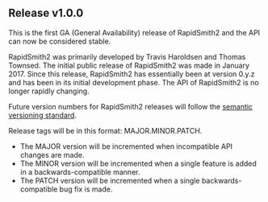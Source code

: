 ## Release v1.0.0

This is the first GA (General Availability) release of RapidSmith2 and the API can now be considered stable. 

RapidSmith2 was primarily developed by Travis Haroldsen and Thomas Townsed. The initial public release of RapidSmith2 was made in January 2017. Since this release, RapidSmith2 has essentially been at version 0.y.z and has been in its initial development phase. The API of RapidSmith2 is no longer rapidly changing.

Future version numbers for RapidSmith2 releases will follow the [semantic versioning standard](http://semver.org/).

Release tags will be in this format: MAJOR.MINOR.PATCH.
* The MAJOR version will be incremented when incompatible API changes are made.
* The MINOR version will be incremented when a single feature is added in a backwards-compatible manner.
* The PATCH version will be incremented when a single backwards-compatible bug fix is made.